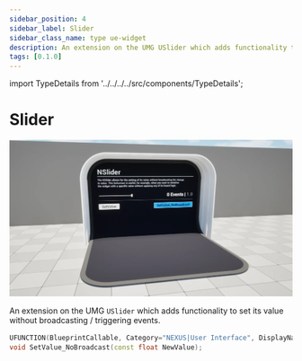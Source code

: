 ```yaml
---
sidebar_position: 4
sidebar_label: Slider
sidebar_class_name: type ue-widget
description: An extension on the UMG USlider which adds functionality to set its value without broadcasting / triggering events.
tags: [0.1.0]
---
```


import TypeDetails from '../../../../src/components/TypeDetails';

# Slider

<TypeDetails icon="ue-widget" base="USlider" type="UNSlider" typeExtra="" headerFile="NexusUI/Public/NSlider.h" />

![UNSlider](slider.webp)

An extension on the UMG `USlider` which adds functionality to set its value without broadcasting / triggering events.

```cpp
UFUNCTION(BlueprintCallable, Category="NEXUS|User Interface", DisplayName="Set Value (No Broadcast)")
void SetValue_NoBroadcast(const float NewValue);
```